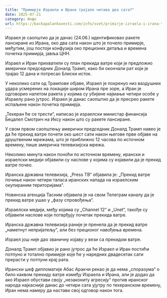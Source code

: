 ```yaml
---
title: "Примирје Израела и Ирана трајало читава два сата?"
date: 2025-07-21
category: Инфо
url: https://backapalankavesti.com/info/svet/primirje-izraela-i-irana-trajalo-citava-dva-sata/
---
```


Израел је саопштио да је данас (24.06.) идентификовао ракете лансиране из Ирана, око два сата након што је почело примирје, међутим, још постоји конфузија око прецизних детаља и времена почетка примирја, јавља ЦНН.

Израел и Иран прихватили су план прекида ватре који је предложио амерички председник Доналд Трамп, како би окончали рат који је трајао 12 дана и потресао Блиски исток.

У неколико сати од Трампове објаве, Израел је покренуо низ ваздушних удара усмерених на локације широм Ирана пре зоре, а Иран је одговорио налетом ракета у којима су убијене најмање четири особе у Израелу рано јутрос. Израел је данас саопштио да је пресрео ракете испаљене након почетка примирја.

„Техеран ће се трести“, написао је израелски министар финансија Бецалел Смотрич на Иксу након што су ракете лансиране.

У свом првом саопштењу амерички председник Доналд Трамп навео је да ће прекид ватре почети око шест сати након његове прве објаве на друштвеним мрежама, што је приближно 12 часова по источном времену, пише америчка телевизијска мрежа.

Неколико минута након поноћи по источном времену, ирански и израелски медији објавили су наслове у којима су изјавили да је прекид ватре почео.

Иранска државна телевизија, „Press ТВ“ објавила је: „Прекид ватре почиње након четири таласа иранских напада на израелским окупираним територијама“.

Новинска агенција Тасним објавила је на свом Телеграм каналу да је прекид ватре ушао у „фазу спровођења“.

Израелски медији, међу којима су „Channel 12“ и „Unet“, такође су објавили наслове који потврђују почетак прекида ватре.

Иранска државна телевизија раније је пренела да је прекид ватре „наметнут непријатељу“, али без прецизног навођења времена.

Израел још није дао званичну изјаву у вези са прекидом ватре.

Доналд Трамп објавио је рано јутрос да ће Израел и Иран постићи потпуно и тотално примирје које ће у наредних двадесетак сати прерасти у потпуни крај рата.

Ирански шеф дипломатије Абас Аракчи рекао је да нема „споразума“ о било каквом прекиду ватре између Израела и Ирана, али је додао да ако Израел обустави своју „незакониту агресију“ против иранског народа најкасније данас до четири сата ујутру по техеранском времену, Иран нема намеру да настави свој одговор након тога.
